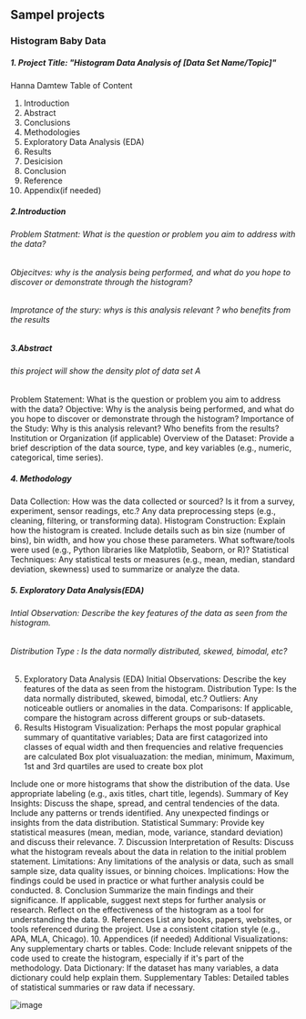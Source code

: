## Sampel projects
###  Histogram Baby Data
##### 1. Project Title: "Histogram Data Analysis of [Data Set Name/Topic]"
Hanna Damtew 
Table of Content 
1. Introduction 
2. Abstract 
3. Conclusions 
4. Methodologies   
5. Exploratory Data Analysis (EDA)
6. Results
7. Desicision
8. Conclusion
9. Reference
10. Appendix(if needed)

##### 2.Introduction 
###### Problem Statment: What is the question or problem you aim to address with the data?
###### Objecitves: why is the analysis being performed, and what do you hope to discover or demonstrate through the histogram?
###### Improtance of the stury: whys is this analysis relevant ? who benefits from the results 

##### 3.Abstract 

###### this project will show the density plot of data set A

Problem Statement: What is the question or problem you aim to address with the data?
Objective: Why is the analysis being performed, and what do you hope to discover or demonstrate through the histogram?
Importance of the Study: Why is this analysis relevant? Who benefits from the results?
Institution or Organization (if applicable)
Overview of the Dataset: Provide a brief description of the data source, type, and key variables (e.g., numeric, categorical, time series).

##### 4. Methodology 

Data Collection:
How was the data collected or sourced? Is it from a survey, experiment, sensor readings, etc.?
Any data preprocessing steps (e.g., cleaning, filtering, or transforming data).
Histogram Construction:
Explain how the histogram is created.
Include details such as bin size (number of bins), bin width, and how you chose these parameters.
What software/tools were used (e.g., Python libraries like Matplotlib, Seaborn, or R)?
Statistical Techniques:
Any statistical tests or measures (e.g., mean, median, standard deviation, skewness) used to summarize or analyze the data.
##### 5. Exploratory Data Analysis(EDA)
###### Intial Observation: Describe the key features of the data as seen from the histogram. 
###### Distribution Type : Is the data normally distributed, skewed, bimodal, etc?

5. Exploratory Data Analysis (EDA)
Initial Observations: Describe the key features of the data as seen from the histogram.
Distribution Type: Is the data normally distributed, skewed, bimodal, etc.?
Outliers: Any noticeable outliers or anomalies in the data.
Comparisons: If applicable, compare the histogram across different groups or sub-datasets.
6. Results
Histogram Visualization:
Perhaps the most popular graphical summary of quantitative variables; Data are first catagorized into classes of equal width and then frequencies and relative frequencies are calculated 
Box plot visualuazation:
the median, minimum, Maximum, 1st and 3rd quartiles are used to create box plot 

Include one or more histograms that show the distribution of the data.
Use appropriate labeling (e.g., axis titles, chart title, legends).
Summary of Key Insights:
Discuss the shape, spread, and central tendencies of the data.
Include any patterns or trends identified.
Any unexpected findings or insights from the data distribution.
Statistical Summary:
Provide key statistical measures (mean, median, mode, variance, standard deviation) and discuss their relevance.
7. Discussion
Interpretation of Results: Discuss what the histogram reveals about the data in relation to the initial problem statement.
Limitations: Any limitations of the analysis or data, such as small sample size, data quality issues, or binning choices.
Implications: How the findings could be used in practice or what further analysis could be conducted.
8. Conclusion
Summarize the main findings and their significance.
If applicable, suggest next steps for further analysis or research.
Reflect on the effectiveness of the histogram as a tool for understanding the data.
9. References
List any books, papers, websites, or tools referenced during the project. Use a consistent citation style (e.g., APA, MLA, Chicago).
10. Appendices (if needed)
Additional Visualizations: Any supplementary charts or tables.
Code: Include relevant snippets of the code used to create the histogram, especially if it's part of the methodology.
Data Dictionary: If the dataset has many variables, a data dictionary could help explain them.
Supplementary Tables: Detailed tables of statistical summaries or raw data if necessary.

![image](https://github.com/user-attachments/assets/28f552ab-bbfc-4dc2-b002-0f3503ab2c8c)

